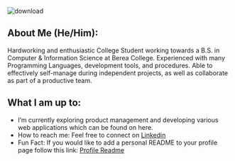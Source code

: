 ![download](https://user-images.githubusercontent.com/67805799/163629158-affe47bb-4298-480f-a101-b1ec54aad6e1.png)




## About Me (He/Him):
 Hardworking and enthusiastic College Student working towards a B.S. in Computer & Information Science at Berea College. Experienced with many Programming Languages,      development tools, and procedures. Able to effectively self-manage during independent projects, as well as collaborate as part of a productive team.

## What I am up to:
- I’m currently exploring product management and developing various web applications which can be found on here.
- How to reach me: Feel free to connect on <a href = "https://www.linkedin.com/in/tylerpar99/">Linkedin</a>
- Fun Fact: If you would like to add a personal README to your profile page follow this link: <a href = "https://docs.github.com/en/account-and-profile/setting-up-and-managing-your-github-profile/customizing-your-profile/managing-your-profile-readme">Profile Readme</a>

